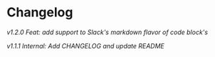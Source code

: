 # Changelog

*v1.2.0*
_Feat: add support to Slack's markdown flavor of code block's_

*v1.1.1*
_Internal: Add CHANGELOG and update README_
